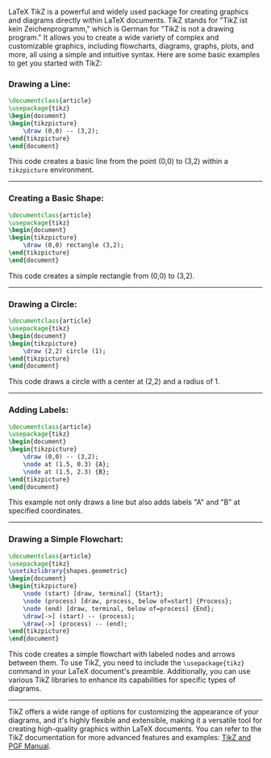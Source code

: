 LaTeX TikZ is a powerful and widely used package for creating graphics and diagrams directly within LaTeX documents. TikZ stands for "TikZ ist kein Zeichenprogramm," which is German for "TikZ is not a drawing program." It allows you to create a wide variety of complex and customizable graphics, including flowcharts, diagrams, graphs, plots, and more, all using a simple and intuitive syntax. Here are some basic examples to get you started with TikZ:
### Drawing a Line:
   ```latex
   \documentclass{article}
   \usepackage{tikz}
   \begin{document}
   \begin{tikzpicture}
       \draw (0,0) -- (3,2);
   \end{tikzpicture}
   \end{document}
   ```
   This code creates a basic line from the point (0,0) to (3,2) within a `tikzpicture` environment.

---
### Creating a Basic Shape:
   ```latex
   \documentclass{article}
   \usepackage{tikz}
   \begin{document}
   \begin{tikzpicture}
       \draw (0,0) rectangle (3,2);
   \end{tikzpicture}
   \end{document}
   ```
   This code creates a simple rectangle from (0,0) to (3,2).

---

### Drawing a Circle:
   ```latex
   \documentclass{article}
   \usepackage{tikz}
   \begin{document}
   \begin{tikzpicture}
       \draw (2,2) circle (1);
   \end{tikzpicture}
   \end{document}
   ```
   This code draws a circle with a center at (2,2) and a radius of 1.

---

### Adding Labels:
   ```latex
   \documentclass{article}
   \usepackage{tikz}
   \begin{document}
   \begin{tikzpicture}
       \draw (0,0) -- (3,2);
       \node at (1.5, 0.3) {A};
       \node at (1.5, 2.3) {B};
   \end{tikzpicture}
   \end{document}
   ```
   This example not only draws a line but also adds labels "A" and "B" at specified coordinates.


---

### Drawing a Simple Flowchart:
   ```latex
   \documentclass{article}
   \usepackage{tikz}
   \usetikzlibrary{shapes.geometric}
   \begin{document}
   \begin{tikzpicture}
       \node (start) [draw, terminal] {Start};
       \node (process) [draw, process, below of=start] {Process};
       \node (end) [draw, terminal, below of=process] {End};
       \draw[->] (start) -- (process);
       \draw[->] (process) -- (end);
   \end{tikzpicture}
   \end{document}
   ```
   This code creates a simple flowchart with labeled nodes and arrows between them.
To use TikZ, you need to include the `\usepackage{tikz}` command in your LaTeX document's preamble. Additionally, you can use various TikZ libraries to enhance its capabilities for specific types of diagrams.


---

TikZ offers a wide range of options for customizing the appearance of your diagrams, and it's highly flexible and extensible, making it a versatile tool for creating high-quality graphics within LaTeX documents. You can refer to the TikZ documentation for more advanced features and examples: [TikZ and PGF Manual](https://ctan.org/pkg/pgf).

